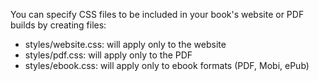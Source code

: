 You can specify CSS files to be included in your book's website or PDF builds by creating files:

- styles/website.css: will apply only to the website
- styles/pdf.css: will apply only to the PDF
- styles/ebook.css: will apply only to ebook formats (PDF, Mobi, ePub)